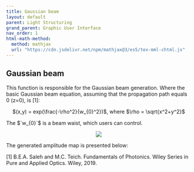 ```yaml
---
title: Gaussian beam
layout: default
parent: Light Structuring
grand_parent: Graphic User Interface
nav_order: 1
html-math-method:
  method: mathjax
  url: "https://cdn.jsdelivr.net/npm/mathjax@3/es5/tex-mml-chtml.js"
---
```

## [](#header-2)Gaussian beam

This function is responsible for the Gaussian beam generation. Where the basic Gaussian beam equation, assuming that the propagation path equals 0 (z=0), is [1]:
<p align="center">
$(x,y) = exp(\frac{-\rho^2}{w_{0}^2})$, where $\rho = \sqrt{x^2+y^2}$
<p>
The  $`w_{0}`$ is a beam waist, which users can control.
<p align="center">
  <img src="(http://mathurl.com/y2f3kpgg)">
</p>

The generated amplitude map is presented below:


[1] B.E.A. Saleh and M.C. Teich. Fundamentals of Photonics. Wiley Series in Pure and Applied Optics. Wiley, 2019.
 


